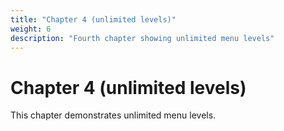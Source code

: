 ```yaml
---
title: "Chapter 4 (unlimited levels)"
weight: 6
description: "Fourth chapter showing unlimited menu levels"
---
```


# Chapter 4 (unlimited levels)

This chapter demonstrates unlimited menu levels. 